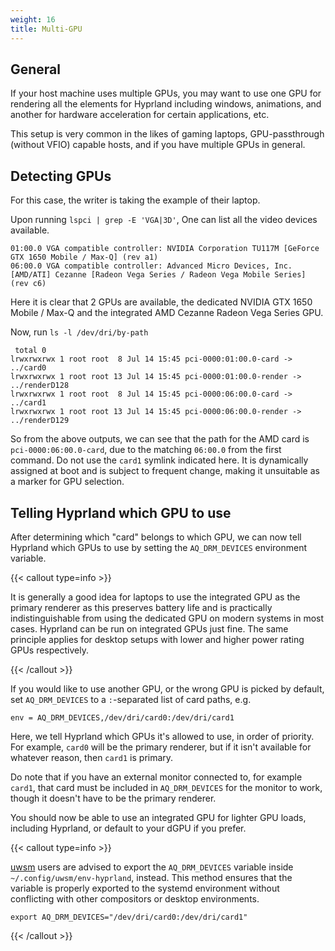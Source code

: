 ```yaml
---
weight: 16
title: Multi-GPU
---
```


## General

If your host machine uses multiple GPUs, you may want to use one GPU
for rendering all the elements for Hyprland including windows, animations, and
another for hardware acceleration for certain applications, etc.

This setup is very common in the likes of gaming laptops, GPU-passthrough
(without VFIO) capable hosts, and if you have multiple GPUs in general.

## Detecting GPUs

For this case, the writer is taking the example of their laptop.

Upon running `lspci | grep -E 'VGA|3D'`, One can list all the video devices
available.

```plain
01:00.0 VGA compatible controller: NVIDIA Corporation TU117M [GeForce GTX 1650 Mobile / Max-Q] (rev a1)
06:00.0 VGA compatible controller: Advanced Micro Devices, Inc. [AMD/ATI] Cezanne [Radeon Vega Series / Radeon Vega Mobile Series] (rev c6)
```

Here it is clear that 2 GPUs are available, the dedicated NVIDIA GTX 1650 Mobile
/ Max-Q and the integrated AMD Cezanne Radeon Vega Series GPU.

Now, run `ls -l /dev/dri/by-path`

```plain
 total 0
lrwxrwxrwx 1 root root  8 Jul 14 15:45 pci-0000:01:00.0-card -> ../card0
lrwxrwxrwx 1 root root 13 Jul 14 15:45 pci-0000:01:00.0-render -> ../renderD128
lrwxrwxrwx 1 root root  8 Jul 14 15:45 pci-0000:06:00.0-card -> ../card1
lrwxrwxrwx 1 root root 13 Jul 14 15:45 pci-0000:06:00.0-render -> ../renderD129
```

So from the above outputs, we can see that the path for the AMD card is
`pci-0000:06:00.0-card`, due to the matching `06:00.0` from the first command.
Do not use the `card1` symlink indicated here. It is dynamically assigned at
boot and is subject to frequent change, making it unsuitable as a marker for GPU selection.

## Telling Hyprland which GPU to use

After determining which "card" belongs to which GPU, we can now tell
Hyprland which GPUs to use by setting the `AQ_DRM_DEVICES` environment variable.

{{< callout type=info >}}

It is generally a good idea for laptops to use the integrated GPU as the primary
renderer as this preserves battery life and is practically indistinguishable
from using the dedicated GPU on modern systems in most cases. Hyprland can be
run on integrated GPUs just fine. The same principle applies for desktop setups
with lower and higher power rating GPUs respectively.

{{< /callout >}}

If you would like to use another GPU, or the wrong GPU is picked by default,
set `AQ_DRM_DEVICES` to a `:`-separated list of card paths, e.g.

```plain
env = AQ_DRM_DEVICES,/dev/dri/card0:/dev/dri/card1
```

Here, we tell Hyprland which GPUs it's allowed to use, in order of priority. 
For example, `card0` will be the primary renderer, but if it isn't available for
whatever reason, then `card1` is primary.

Do note that if you have an external monitor connected to, for example `card1`,
that card must be included in `AQ_DRM_DEVICES` for the monitor to work, though
it doesn't have to be the primary renderer.

You should now be able to use an integrated GPU for lighter GPU loads,
including Hyprland, or default to your dGPU if you prefer.

{{< callout type=info >}}

[uwsm](../../Useful-Utilities/Systemd-start) users are advised to export the `AQ_DRM_DEVICES` variable inside `~/.config/uwsm/env-hyprland`, instead. 
This method ensures that the variable is properly exported to the systemd environment without conflicting with other compositors or desktop environments.

```plain
export AQ_DRM_DEVICES="/dev/dri/card0:/dev/dri/card1"
```

{{< /callout >}}
